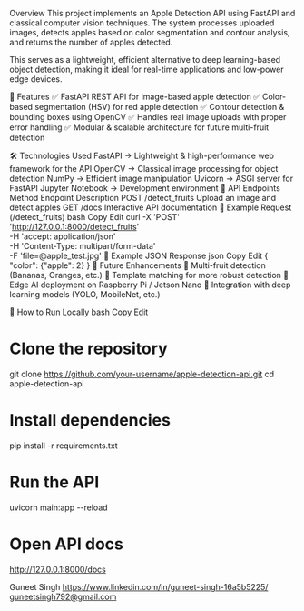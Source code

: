  Overview
This project implements an Apple Detection API using FastAPI and classical computer vision techniques. The system processes uploaded images, detects apples based on color segmentation and contour analysis, and returns the number of apples detected.

This serves as a lightweight, efficient alternative to deep learning-based object detection, making it ideal for real-time applications and low-power edge devices.

🚀 Features
✅ FastAPI REST API for image-based apple detection
✅ Color-based segmentation (HSV) for red apple detection
✅ Contour detection & bounding boxes using OpenCV
✅ Handles real image uploads with proper error handling
✅ Modular & scalable architecture for future multi-fruit detection

🛠️ Technologies Used
FastAPI → Lightweight & high-performance web framework for the API
OpenCV → Classical image processing for object detection
NumPy → Efficient image manipulation
Uvicorn → ASGI server for FastAPI
Jupyter Notebook → Development environment
📡 API Endpoints
Method	Endpoint	Description
POST	/detect_fruits	Upload an image and detect apples
GET	/docs	Interactive API documentation
📌 Example Request (/detect_fruits)
bash
Copy
Edit
curl -X 'POST' 'http://127.0.0.1:8000/detect_fruits' \
  -H 'accept: application/json' \
  -H 'Content-Type: multipart/form-data' \
  -F 'file=@apple_test.jpg'
📌 Example JSON Response
json
Copy
Edit
{
  "color": {"apple": 2}
}
🔄 Future Enhancements
🔹 Multi-fruit detection (Bananas, Oranges, etc.)
🔹 Template matching for more robust detection
🔹 Edge AI deployment on Raspberry Pi / Jetson Nano
🔹 Integration with deep learning models (YOLO, MobileNet, etc.)

📌 How to Run Locally
bash
Copy
Edit
# Clone the repository
git clone https://github.com/your-username/apple-detection-api.git
cd apple-detection-api

# Install dependencies
pip install -r requirements.txt

# Run the API
uvicorn main:app --reload

# Open API docs
http://127.0.0.1:8000/docs

Guneet Singh 
https://www.linkedin.com/in/guneet-singh-16a5b5225/
guneetsingh792@gmail.com
